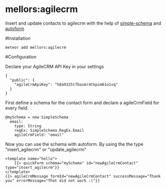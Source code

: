 # mellors:agilecrm

Insert and update contacts to agilecrm with the help of [simple-schema](https://github.com/aldeed/meteor-simple-schema) and [autoform](https://github.com/aldeed/meteor-autoform) 

#Installation

`meteor add mellors:agilecrm`

#Configuration

Declare your AgileCRM API Key in your settings

```
{
  "public": {
    "agileCrmApiKey": "h8a9325tfbasmr4tkpim61o1vq"
  }
}
```

First define a schema for the contact form and declare a agileCrmField for every field.

```
@mySchema = new SimpleSchema
  email:
    type: String
    regEx: SimpleSchema.RegEx.Email
    agileCrmField: "email"
```
   
Now you can use the schema with autoform. By using the the type "insert_agilecrm" or "update_agilecrm" 

```
<template name="hello">
    {{> quickForm schema="mySchema" id="newAgileCrmContact" type="insert_agilecrm"}}
</template>
{{> agileCrmMessage formId="newAgileCrmContact" successMessage="Thank you" errorMessage="That did not work :("}}
```
